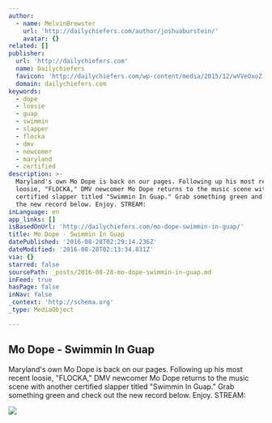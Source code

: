 ```yaml
---
author:
  - name: MelvinBrewster
    url: 'http://dailychiefers.com/author/joshuaburstein/'
    avatar: {}
related: []
publisher:
  url: 'http://dailychiefers.com'
  name: Dailychiefers
  favicon: 'http://dailychiefers.com/wp-content/media/2015/12/wVVeOxoZ.jpg'
  domain: dailychiefers.com
keywords:
  - dope
  - loosie
  - guap
  - swimmin
  - slapper
  - flocka
  - dmv
  - newcomer
  - maryland
  - certified
description: >-
  Maryland's own Mo Dope is back on our pages. Following up his most recent
  loosie, "FLOCKA," DMV newcomer Mo Dope returns to the music scene with another
  certified slapper titled "Swimmin In Guap." Grab something green and check out
  the new record below. Enjoy. STREAM:
inLanguage: en
app_links: []
isBasedOnUrl: 'http://dailychiefers.com/mo-dope-swimmin-in-guap/'
title: Mo Dope - Swimmin In Guap
datePublished: '2016-08-28T02:29:14.236Z'
dateModified: '2016-08-28T02:13:34.831Z'
via: {}
starred: false
sourcePath: _posts/2016-08-28-mo-dope-swimmin-in-guap.md
inFeed: true
hasPage: false
inNav: false
_context: 'http://schema.org'
_type: MediaObject

---
```

<article style=""><h1>Mo Dope - Swimmin In Guap</h1><p>Maryland's own Mo Dope is back on our pages. Following up his most recent loosie, "FLOCKA," DMV newcomer Mo Dope returns to the music scene with another certified slapper titled "Swimmin In Guap." Grab something green and check out the new record below. Enjoy. STREAM:</p><img src="http://dailychiefers.com/wp-content/media/2016/06/CmE8axlWEAAYYtA.jpg" /></article>